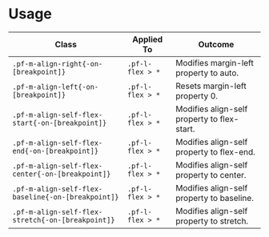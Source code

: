 # Usage

| Class | Applied To | Outcome |
| -- | -- | -- |
| `.pf-m-align-right{-on-[breakpoint]}` | `.pf-l-flex > *` | Modifies margin-left property to auto. |
| `.pf-m-align-left{-on-[breakpoint]}` | `.pf-l-flex > *` | Resets margin-left property 0. |
| `.pf-m-align-self-flex-start{-on-[breakpoint]}` | `.pf-l-flex > *` | Modifies align-self property to flex-start. |
| `.pf-m-align-self-flex-end{-on-[breakpoint]}` | `.pf-l-flex > *` | Modifies align-self property to flex-end. |
| `.pf-m-align-self-flex-center{-on-[breakpoint]}` | `.pf-l-flex > *` | Modifies align-self property to center. |
| `.pf-m-align-self-flex-baseline{-on-[breakpoint]}` | `.pf-l-flex > *` | Modifies align-self property to baseline. |
| `.pf-m-align-self-flex-stretch{-on-[breakpoint]}` | `.pf-l-flex > *` | Modifies align-self property to stretch. |

